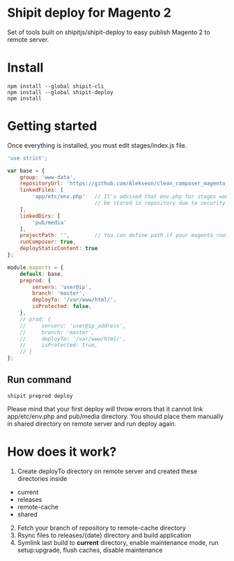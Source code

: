 # Shipit deploy for Magento 2

Set of tools built on shipitjs/shipit-deploy to easy publish Magento 2 to remote server.


# Install


```angularjs
npm install --global shipit-cli
npm install --global shipit-deploy
npm install
```

# Getting started

Once everything is installed, you must edit stages/index.js file.

```javascript
'use strict';

var base = {
    group: 'www-data',
    repositoryUrl: 'https://github.com/Alekseon/clean_composer_magento_2.git',
    linkedFiles: [
        'app/etc/env.php'   // It's advised that env.php for stages wouldn't
                            // be stored in repository due to security concerns.
    ],
    linkedDirs: [
        'pub/media'
    ],
    projectPath: '',        // You can define path if your magento root directory is deeper
    runComposer: true,
    deployStaticContent: true
};

module.exports = {
    default: base,
    preprod: {
        servers: 'user@ip',
        branch: 'master',
        deployTo: '/var/www/html/',
        isProtected: false,
    },
    // prod: {
    //     servers: 'user@ip_address',
    //     branch: 'master',
    //     deployTo: '/var/www/html/',
    //     isProtected: true,
    // }
};
```

## Run command
```
shipit preprod deploy
```
Please mind that your first deploy will throw errors that it cannot link app/etc/env.php and pub/media directory. You should place them manually in shared directory on remote server and run deploy again.


# How does it work?
1. Create deployTo directory on remote server and created these directories inside 
 * current
 * releases
 * remote-cache
 * shared
2. Fetch your branch of repository to remote-cache directory
3. Rsync files to releases/{date} directory and build application
4. Symlink last build to **current** directory, enable maintenance mode, run setup:upgrade, flush caches, disable maintenance


